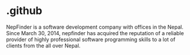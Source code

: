 # .github
NepFinder is a software development company with offices in the Nepal. Since March 30, 2014, nepfinder has acquired the reputation of a reliable provider of highly professional software programming skills to a lot of clients from the all over Nepal.

